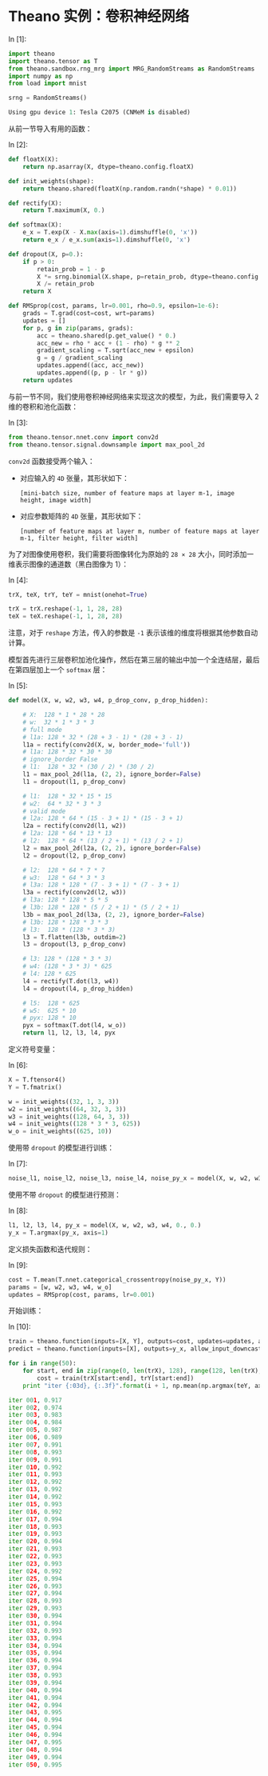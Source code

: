# Theano 实例：卷积神经网络

In [1]:

```py
import theano
import theano.tensor as T
from theano.sandbox.rng_mrg import MRG_RandomStreams as RandomStreams
import numpy as np
from load import mnist

srng = RandomStreams()

```

```py
Using gpu device 1: Tesla C2075 (CNMeM is disabled)

```

从前一节导入有用的函数：

In [2]:

```py
def floatX(X):
    return np.asarray(X, dtype=theano.config.floatX)

def init_weights(shape):
    return theano.shared(floatX(np.random.randn(*shape) * 0.01))

def rectify(X):
    return T.maximum(X, 0.)

def softmax(X):
    e_x = T.exp(X - X.max(axis=1).dimshuffle(0, 'x'))
    return e_x / e_x.sum(axis=1).dimshuffle(0, 'x')

def dropout(X, p=0.):
    if p > 0:
        retain_prob = 1 - p
        X *= srng.binomial(X.shape, p=retain_prob, dtype=theano.config.floatX)
        X /= retain_prob
    return X

def RMSprop(cost, params, lr=0.001, rho=0.9, epsilon=1e-6):
    grads = T.grad(cost=cost, wrt=params)
    updates = []
    for p, g in zip(params, grads):
        acc = theano.shared(p.get_value() * 0.)
        acc_new = rho * acc + (1 - rho) * g ** 2
        gradient_scaling = T.sqrt(acc_new + epsilon)
        g = g / gradient_scaling
        updates.append((acc, acc_new))
        updates.append((p, p - lr * g))
    return updates

```

与前一节不同，我们使用卷积神经网络来实现这次的模型，为此，我们需要导入 2 维的卷积和池化函数：

In [3]:

```py
from theano.tensor.nnet.conv import conv2d
from theano.tensor.signal.downsample import max_pool_2d

```

`conv2d` 函数接受两个输入：

*   对应输入的 `4D` 张量，其形状如下：

    `[mini-batch size, number of feature maps at layer m-1, image height, image width]`

*   对应参数矩阵的 `4D` 张量，其形状如下：

    `[number of feature maps at layer m, number of feature maps at layer m-1, filter height, filter width]`

为了对图像使用卷积，我们需要将图像转化为原始的 `28 × 28` 大小，同时添加一维表示图像的通道数（黑白图像为 1）：

In [4]:

```py
trX, teX, trY, teY = mnist(onehot=True)

trX = trX.reshape(-1, 1, 28, 28)
teX = teX.reshape(-1, 1, 28, 28)

```

注意，对于 `reshape` 方法，传入的参数是 `-1` 表示该维的维度将根据其他参数自动计算。

模型首先进行三层卷积加池化操作，然后在第三层的输出中加一个全连结层，最后在第四层加上一个 `softmax` 层：

In [5]:

```py
def model(X, w, w2, w3, w4, p_drop_conv, p_drop_hidden):

    # X:  128 * 1 * 28 * 28
    # w:  32 * 1 * 3 * 3
    # full mode
    # l1a: 128 * 32 * (28 + 3 - 1) * (28 + 3 - 1)
    l1a = rectify(conv2d(X, w, border_mode='full'))
    # l1a: 128 * 32 * 30 * 30
    # ignore_border False
    # l1:  128 * 32 * (30 / 2) * (30 / 2)
    l1 = max_pool_2d(l1a, (2, 2), ignore_border=False)
    l1 = dropout(l1, p_drop_conv)

    # l1:  128 * 32 * 15 * 15
    # w2:  64 * 32 * 3 * 3
    # valid mode
    # l2a: 128 * 64 * (15 - 3 + 1) * (15 - 3 + 1)
    l2a = rectify(conv2d(l1, w2))    
    # l2a: 128 * 64 * 13 * 13
    # l2:  128 * 64 * (13 / 2 + 1) * (13 / 2 + 1)
    l2 = max_pool_2d(l2a, (2, 2), ignore_border=False)
    l2 = dropout(l2, p_drop_conv)

    # l2:  128 * 64 * 7 * 7
    # w3:  128 * 64 * 3 * 3
    # l3a: 128 * 128 * (7 - 3 + 1) * (7 - 3 + 1)
    l3a = rectify(conv2d(l2, w3))
    # l3a: 128 * 128 * 5 * 5
    # l3b: 128 * 128 * (5 / 2 + 1) * (5 / 2 + 1)
    l3b = max_pool_2d(l3a, (2, 2), ignore_border=False)    
    # l3b: 128 * 128 * 3 * 3
    # l3:  128 * (128 * 3 * 3)
    l3 = T.flatten(l3b, outdim=2)
    l3 = dropout(l3, p_drop_conv)

    # l3: 128 * (128 * 3 * 3)
    # w4: (128 * 3 * 3) * 625
    # l4: 128 * 625
    l4 = rectify(T.dot(l3, w4))
    l4 = dropout(l4, p_drop_hidden)

    # l5:  128 * 625
    # w5:  625 * 10
    # pyx: 128 * 10
    pyx = softmax(T.dot(l4, w_o))
    return l1, l2, l3, l4, pyx

```

定义符号变量：

In [6]:

```py
X = T.ftensor4()
Y = T.fmatrix()

w = init_weights((32, 1, 3, 3))
w2 = init_weights((64, 32, 3, 3))
w3 = init_weights((128, 64, 3, 3))
w4 = init_weights((128 * 3 * 3, 625))
w_o = init_weights((625, 10))

```

使用带 `dropout` 的模型进行训练：

In [7]:

```py
noise_l1, noise_l2, noise_l3, noise_l4, noise_py_x = model(X, w, w2, w3, w4, 0.2, 0.5)

```

使用不带 `dropout` 的模型进行预测：

In [8]:

```py
l1, l2, l3, l4, py_x = model(X, w, w2, w3, w4, 0., 0.)
y_x = T.argmax(py_x, axis=1)

```

定义损失函数和迭代规则：

In [9]:

```py
cost = T.mean(T.nnet.categorical_crossentropy(noise_py_x, Y))
params = [w, w2, w3, w4, w_o]
updates = RMSprop(cost, params, lr=0.001)

```

开始训练：

In [10]:

```py
train = theano.function(inputs=[X, Y], outputs=cost, updates=updates, allow_input_downcast=True)
predict = theano.function(inputs=[X], outputs=y_x, allow_input_downcast=True)

for i in range(50):
    for start, end in zip(range(0, len(trX), 128), range(128, len(trX), 128)):
        cost = train(trX[start:end], trY[start:end])
    print "iter {:03d}, {:.3f}".format(i + 1, np.mean(np.argmax(teY, axis=1) == predict(teX)))

```

```py
iter 001, 0.917
iter 002, 0.974
iter 003, 0.983
iter 004, 0.984
iter 005, 0.987
iter 006, 0.989
iter 007, 0.991
iter 008, 0.993
iter 009, 0.991
iter 010, 0.992
iter 011, 0.993
iter 012, 0.992
iter 013, 0.992
iter 014, 0.992
iter 015, 0.993
iter 016, 0.992
iter 017, 0.994
iter 018, 0.993
iter 019, 0.993
iter 020, 0.994
iter 021, 0.993
iter 022, 0.993
iter 023, 0.993
iter 024, 0.992
iter 025, 0.994
iter 026, 0.993
iter 027, 0.994
iter 028, 0.993
iter 029, 0.993
iter 030, 0.994
iter 031, 0.994
iter 032, 0.993
iter 033, 0.994
iter 034, 0.994
iter 035, 0.994
iter 036, 0.994
iter 037, 0.994
iter 038, 0.993
iter 039, 0.994
iter 040, 0.994
iter 041, 0.994
iter 042, 0.994
iter 043, 0.995
iter 044, 0.994
iter 045, 0.994
iter 046, 0.994
iter 047, 0.995
iter 048, 0.994
iter 049, 0.994
iter 050, 0.995

```